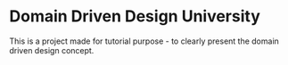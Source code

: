 # Domain Driven Design University

This is a project made for tutorial purpose - to clearly present the domain driven design concept.
